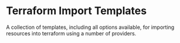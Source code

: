 # Terraform Import Templates
A collection of templates, including all options available, for importing resources into terraform using a number of providers.
